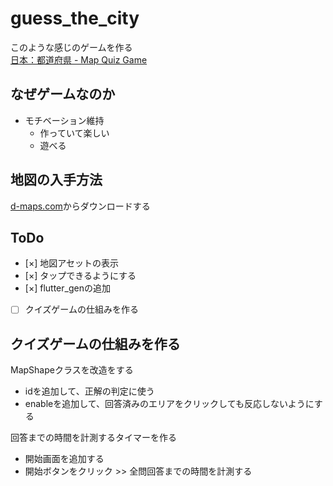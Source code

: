 # guess_the_city

このような感じのゲームを作る  
[日本：都道府県 - Map Quiz Game](https://www.geoguessr.com/ja/vgp/3184)

## なぜゲームなのか

- モチベーション維持
  - 作っていて楽しい
  - 遊べる

## 地図の入手方法

[d-maps.com](https://d-maps.com/continent.php?num_con=16&lang=ja)からダウンロードする  

## ToDo

- [×] 地図アセットの表示
- [×] タップできるようにする
- [×] flutter_genの追加
- [ ] クイズゲームの仕組みを作る
 
## クイズゲームの仕組みを作る

MapShapeクラスを改造をする

- idを追加して、正解の判定に使う 
- enableを追加して、回答済みのエリアをクリックしても反応しないようにする

回答までの時間を計測するタイマーを作る

- 開始画面を追加する
- 開始ボタンをクリック >> 全問回答までの時間を計測する
